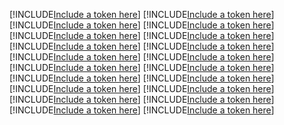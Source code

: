 [!INCLUDE[Include a token here](refs1524801609360/r1.md)]
[!INCLUDE[Include a token here](refs1524801609360/r2.md)]
[!INCLUDE[Include a token here](refs1524801609360/r3.md)]
[!INCLUDE[Include a token here](refs1524801609360/r4.md)]
[!INCLUDE[Include a token here](refs1524801609360/r5.md)]
[!INCLUDE[Include a token here](refs1524801609360/r6.md)]
[!INCLUDE[Include a token here](refs1524801609360/r7.md)]
[!INCLUDE[Include a token here](refs1524801609360/r8.md)]
[!INCLUDE[Include a token here](refs1524801609360/r9.md)]
[!INCLUDE[Include a token here](refs1524801609360/r10.md)]
[!INCLUDE[Include a token here](refs1524801609360/r11.md)]
[!INCLUDE[Include a token here](refs1524801609360/r12.md)]
[!INCLUDE[Include a token here](refs1524801609360/r13.md)]
[!INCLUDE[Include a token here](refs1524801609360/r14.md)]
[!INCLUDE[Include a token here](refs1524801609360/r15.md)]
[!INCLUDE[Include a token here](refs1524801609360/r16.md)]
[!INCLUDE[Include a token here](refs1524801609360/r17.md)]
[!INCLUDE[Include a token here](refs1524801609360/r18.md)]
[!INCLUDE[Include a token here](refs1524801609360/r19.md)]
[!INCLUDE[Include a token here](refs1524801609360/r20.md)]